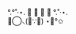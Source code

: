 

°.°˚‧⋆.  🎐   🫧   🪼   🐠 °.˚‧⋆. <br>
⊚⃝⸜(｡∵｡) ⋆｡°✩


<!---
 
 **KARINA 💙** 

![My bias 💙](https://pbs.twimg.com/media/GA9gCO0a0AAzq5q?format=jpg&name=medium)


[LeetCode Stats](https://leetcode.com/thiphucthinh/)
![Leetcode Stats](https://leetcard.jacoblin.cool/thiphucthinh?theme=light)

- 👋 Hi, I’m @thiphucthinh
- 👀 I’m interested in ...
- 🌱 I’m currently learning ...
- 💞️ I’m looking to collaborate on ...
- 📫 How to reach me ...
-->

<!---
thiphucthinh/thiphucthinh is a ✨ special ✨ repository because its `README.md` (this file) appears on your GitHub profile.
You can click the Preview link to take a look at your changes.
--->
